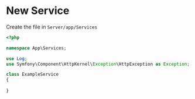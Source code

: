 # New Service

Create the file in `Server/app/Services`

```php
<?php

namespace App\Services;

use Log;
use Symfony\Component\HttpKernel\Exception\HttpException as Exception;

class ExampleService
{
    
}
```